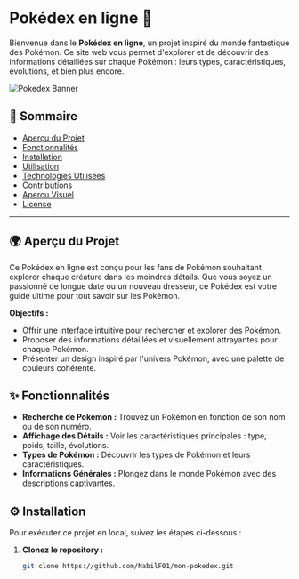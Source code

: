 # Pokédex en ligne 🌟

Bienvenue dans le **Pokédex en ligne**, un projet inspiré du monde fantastique des Pokémon. Ce site web vous permet d'explorer et de découvrir des informations détaillées sur chaque Pokémon : leurs types, caractéristiques, évolutions, et bien plus encore.

![Pokedex Banner](assets/images/pokedex-banner.png) <!-- Remplacez par un lien ou une image de bannière si disponible -->

## 📜 Sommaire
- [Aperçu du Projet](#-aperçu-du-projet)
- [Fonctionnalités](#-fonctionnalités)
- [Installation](#-installation)
- [Utilisation](#-utilisation)
- [Technologies Utilisées](#-technologies-utilisées)
- [Contributions](#-contributions)
- [Aperçu Visuel](#-aperçu-visuel)
- [License](#-license)

---

## 🌍 Aperçu du Projet
Ce Pokédex en ligne est conçu pour les fans de Pokémon souhaitant explorer chaque créature dans les moindres détails. Que vous soyez un passionné de longue date ou un nouveau dresseur, ce Pokédex est votre guide ultime pour tout savoir sur les Pokémon.

**Objectifs :**
- Offrir une interface intuitive pour rechercher et explorer des Pokémon.
- Proposer des informations détaillées et visuellement attrayantes pour chaque Pokémon.
- Présenter un design inspiré par l'univers Pokémon, avec une palette de couleurs cohérente.

## ✨ Fonctionnalités
- **Recherche de Pokémon :** Trouvez un Pokémon en fonction de son nom ou de son numéro.
- **Affichage des Détails :** Voir les caractéristiques principales : type, poids, taille, évolutions.
- **Types de Pokémon :** Découvrir les types de Pokémon et leurs caractéristiques.
- **Informations Générales :** Plongez dans le monde Pokémon avec des descriptions captivantes.

## ⚙️ Installation
Pour exécuter ce projet en local, suivez les étapes ci-dessous :

1. **Clonez le repository :**
   ```bash
   git clone https://github.com/NabilF01/mon-pokedex.git
